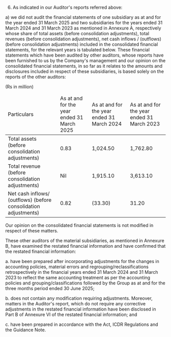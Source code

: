 6. As indicated in our Auditor's reports referred above:

a) we did not audit the financial statements of one subsidiary as at and for the year ended 31 March 2025 and two subsidiaries for the years ended 31 March 2024 and 31 March 2023 as mentioned in Annexure A, respectively whose share of total assets (before consolidation adjustments), total revenues (before consolidation adjustments), net cash inflows / (outflows) (before consolidation adjustments) included in the consolidated financial statements, for the relevant years is tabulated below. These financial statements which have been audited by other auditors, whose reports have been furnished to us by the Company's management and our opinion on the consolidated financial statements, in so far as it relates to the amounts and disclosures included in respect of these subsidiaries, is based solely on the reports of the other auditors:

(Rs in million)

<table><thead><tr><td>Particulars</td><td>As at and for the year ended 31 March 2025</td><td>As at and for the year ended 31 March 2024</td><td>As at and for the year ended 31 March 2023</td></tr></thead><tbody><tr><td>Total assets (before consolidation adjustments)</td><td>0.83</td><td>1,024.50</td><td>1,762.80</td></tr><tr><td>Total revenue (before consolidation adjustments)</td><td>Nil</td><td>1,915.10</td><td>3,613.10</td></tr><tr><td>Net cash inflows/ (outflows) (before consolidation adjustments)</td><td>0.82</td><td>(33.30)</td><td>31.20</td></tr></tbody></table>

Our opinion on the consolidated financial statements is not modified in respect of these matters.

These other auditors of the material subsidiaries, as mentioned in Annexure B, have examined the restated financial information and have confirmed that the restated financial information:

a. have been prepared after incorporating adjustments for the changes in accounting policies, material errors and regrouping/reclassifications retrospectively in the financial years ended 31 March 2024 and 31 March 2023 to reflect the same accounting treatment as per the accounting policies and grouping/classifications followed by the Group as at and for the three months period ended 30 June 2025;

b. does not contain any modification requiring adjustments. Moreover, matters in the Auditor's report, which do not require any corrective adjustments in the restated financial information have been disclosed in Part B of Annexure VI of the restated financial information; and

c. have been prepared in accordance with the Act, ICDR Regulations and the Guidance Note.